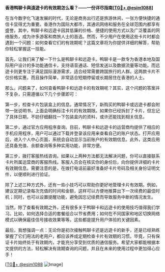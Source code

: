 **香港鸭聊卡與遠遊卡的有效期怎么看？——一份详尽指南[[TG💪+ @esim1088](https://t.me/s/esim1088)]**

在当今数字化飞速发展的时代，无论是商务出行还是旅游休闲，一张方便快捷的通信卡显得尤为重要。香港作为国际大都市，其通讯网络和服务在全球范围内都享有盛誉。其中，鸭聊卡和远遊卡因其低廉的价格、便捷的使用方式以及广泛覆盖的网络服务，成为许多游客和商旅人士的首选。然而，不少用户在使用这些卡片时都会遇到一个问题：如何查看它们的有效期呢？这篇文章将为你提供详细的解答，帮助你轻松掌握这一技能。

首先，让我们来了解一下什么是鸭聊卡和远遊卡。鸭聊卡是一款专为香港本地及国际用户设计的多功能通信卡，支持语音通话、短信发送以及数据流量等功能。而远遊卡则更专注于满足国际漫游需求，适合经常需要跨国旅行的人群。这两款卡片不仅价格实惠，而且操作简单，非常适合短期停留或长期居住在香港的人士。

那么，问题来了，如何查看鸭聊卡和远遊卡的有效期呢？其实，这个问题的答案并不复杂，只需遵循以下几个步骤即可：

第一步，检查卡片包装盒上的信息。通常情况下，新购买的鸭聊卡或远遊卡都会附带一张说明书，上面会明确标注卡片的有效期限。如果你已经拆封了卡片，但忘记了具体日期，不妨仔细翻找一下包装盒内的资料，或许还能找到相关信息。

第二步，通过官方应用程序查询。目前，鸭聊卡和远遊卡的运营商均提供了相应的手机应用程序，用户可以通过下载并登录该应用来查看自己的账户状态。打开应用后，进入个人中心页面，系统会自动显示当前账户的有效期信息。此外，这类应用还具备充值、余额查询等多种实用功能，非常方便。

第三步，拨打客服热线咨询。如果以上两种方法都无法解决问题，你可以直接联系卡片所属运营商的客服热线。客服人员会在核实你的身份后，向你提供详细的卡片有效期信息。需要注意的是，在拨打电话前最好准备好卡片号码及相关身份证明文件，以便顺利进行验证。

除了上述三种方式外，还有一些小技巧可以帮助你更好地管理卡片有效期。例如，建议定期记录每次充值的时间和金额，这样可以方便地推算出下一次续费的最佳时机；同时，也可以设置提醒功能，避免因忘记续费而导致服务中断的情况发生。

当然，除了查看有效期之外，还有很多关于鸭聊卡和远遊卡的使用技巧值得我们学习。比如，如何选择合适的套餐组合以节省费用；如何在不同国家和地区切换网络模式以确保最佳信号接收效果等等。这些都是提升用户体验的关键因素。

最后，我想强调一点：无论你是初次接触鸭聊卡还是远遊卡的新手，还是已经熟练掌握了它们用法的老用户，都应该养成定期检查卡片有效期的习惯。毕竟，只有保证卡片始终处于有效期内，才能充分享受到优质的通信服务。希望大家都能根据本文提供的方法，轻松解决有效期查询的问题，并且在未来的使用过程中更加得心应手！

[[TG💪+ @esim1088](https://t.me/s/esim1088) ![Image](https://i.postimg.cc/4NQfJmqS/Snipaste-2025-05-13-00-14-12.png)]